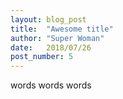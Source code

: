 ```yaml
---
layout: blog_post
title:  "Awesome title"
author: "Super Woman"
date:   2018/07/26
post_number: 5
---
```


words words words
